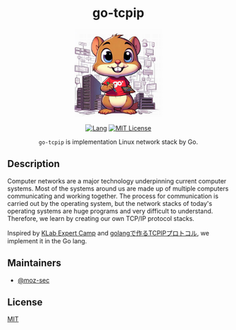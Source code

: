 <div align="center">

# go-tcpip

<img src="https://github.com/moz-sec/go-tcpip/blob/main/logo/image.png" width="200">

[![Lang](https://img.shields.io/badge/Go-1.22.1+-blue.svg?logo=go)](https://go.dev/)
[![MIT License](https://img.shields.io/badge/License-MIT-green.svg)](https://choosealicense.com/licenses/mit/)

`go-tcpip` is implementation Linux network stack by Go.

</div>

## Description

Computer networks are a major technology underpinning current computer systems.
Most of the systems around us are made up of multiple computers communicating and working together.
The process for communication is carried out by the operating system, but the network stacks of today's operating systems are huge programs and very difficult to understand.
Therefore, we learn by creating our own TCP/IP protocol stacks.

Inspired by [KLab Expert Camp](https://drive.google.com/drive/folders/1k2vymbC3vUk5CTJbay4LLEdZ9HemIpZe) and [golangで作るTCPIPプロトコル](https://zenn.dev/satoken/articles/golang-tcpip#%E3%82%AA%E3%83%AC%E3%82%AA%E3%83%AC%E3%83%8F%E3%83%B3%E3%83%89%E3%82%B7%E3%82%A7%E3%82%A4%E3%82%AF-%2B-%E3%82%AA%E3%83%AC%E3%82%AA%E3%83%AChttp%E3%80%81%E3%81%9D%E3%81%AE%E7%B5%90%E6%9C%AB%E3%81%AF%E3%81%84%E3%81%8B%E3%81%AB), we implement it in the Go lang.

## Maintainers

- [@moz-sec](https://github.com/moz-sec)

## License

[MIT](https://github.com/moz-sec/unicom/blob/main/LICENSE)
